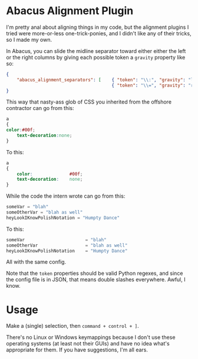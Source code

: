 Abacus Alignment Plugin
================

I'm pretty anal about aligning things in my code, but the alignment plugins I tried were more-or-less one-trick-ponies, and I didn't like any of their tricks, so I made my own.

In Abacus, you can slide the midline separator toward either either the left or the right columns by giving each possible token a `gravity` property like so:

``` json
{
    "abacus_alignment_separators": [    { "token": "\\:", "gravity": "left" }, 
                                        { "token": "\\=", "gravity": "right"}    ]
}
```

This way that nasty-ass glob of CSS you inherited from the offshore contractor can go from this:

``` css
a 
{
color:#00f;
    text-decoration:none;
}
```

To this:

``` css
a 
{
    color:              #00f;
    text-decoration:    none;
}
```

While the code the intern wrote can go from this:

``` Python
someVar = "blah"
someOtherVar = "blah as well"
heyLookIKnowPolishNotation = "Humpty Dance"
```

To this:

``` Python
someVar                       = "blah"
someOtherVar                  = "blah as well"
heyLookIKnowPolishNotation    = "Humpty Dance"
```

All with the same config.

Note that the `token` properties should be valid Python regexes, and since the config file is in JSON, that means double slashes everywhere. Awful, I know.


Usage
============

Make a (single) selection, then `command + control + ]`.

There's no Linux or Windows keymappings because I don't use these operating systems (at least not their GUIs) and have no idea what's appropriate for them. If you have suggestions, I'm all ears. 